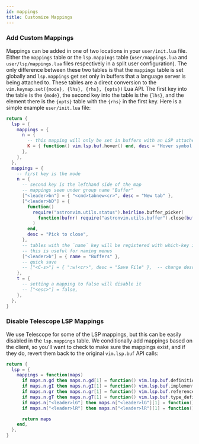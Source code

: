```yaml
---
id: mappings
title: Customize Mappings
---
```


### Add Custom Mappings

Mappings can be added in one of two locations in your `user/init.lua` file. Either the `mappings` table or the `lsp.mappings` table (`user/mappings.lua` and `user/lsp/mappings.lua` files respectively in a split user configuration). The only difference between these two tables is that the `mappings` table is set globally and `lsp.mappings` get set only in buffers that a language server is being attached to. These tables are a direct conversion to the `vim.keymap.set({mode}, {lhs}, {rhs}, {opts})` Lua API. The first key into the table is the `{mode}`, the second key into the table is the `{lhs}`, and the element there is the `{opts}` table with the `{rhs}` in the first key. Here is a simple example `user/init.lua` file:

```lua
return {
  lsp = {
    mappings = {
      n = {
        -- this mapping will only be set in buffers with an LSP attached
        K = { function() vim.lsp.buf.hover() end, desc = "Hover symbol details" },
      },
    },
  },
  mappings = {
    -- first key is the mode
    n = {
      -- second key is the lefthand side of the map
      -- mappings seen under group name "Buffer"
      ["<leader>bn"] = { "<cmd>tabnew<cr>", desc = "New tab" },
      ["<leader>bD"] = {
        function()
          require("astronvim.utils.status").heirline.buffer_picker(
            function(bufnr) require("astronvim.utils.buffer").close(bufnr) end
          )
        end,
        desc = "Pick to close",
      },
      -- tables with the `name` key will be registered with which-key if it's installed
      -- this is useful for naming menus
      ["<leader>b"] = { name = "Buffers" },
      -- quick save
      -- ["<C-s>"] = { ":w!<cr>", desc = "Save File" },  -- change description but the same command
    },
    t = {
      -- setting a mapping to false will disable it
      -- ["<esc>"] = false,
    },
  },
}
```

### Disable Telescope LSP Mappings

We use Telescope for some of the LSP mappings, but this can be easily disabled in the `lsp.mappings` table. We conditionally add mappings based on the client, so you'll want to check to make sure the mappings exist, and if they do, revert them back to the original `vim.lsp.buf` API calls:

```lua
return {
  lsp = {
    mappings = function(maps)
      if maps.n.gd then maps.n.gd[1] = function() vim.lsp.buf.definition() end end
      if maps.n.gI then maps.n.gI[1] = function() vim.lsp.buf.implementation() end end
      if maps.n.gr then maps.n.gr[1] = function() vim.lsp.buf.references() end end
      if maps.n.gT then maps.n.gT[1] = function() vim.lsp.buf.type_definition() end end
      if maps.n["<leader>lG"] then maps.n["<leader>lG"][1] = function() vim.lsp.buf.workspace_symbol() end end
      if maps.n["<leader>lR"] then maps.n["<leader>lR"][1] = function() vim.lsp.buf.references() end end

      return maps
    end,
  },
}
```
